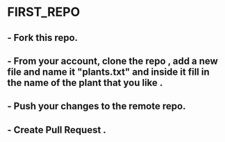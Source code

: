 # FIRST_REPO

## - Fork this repo.
## - From your account, clone the repo , add a new file and name it "plants.txt" and  inside it fill in the name of the plant that you like .
## - Push your changes to the remote repo.
## - Create Pull Request . 
